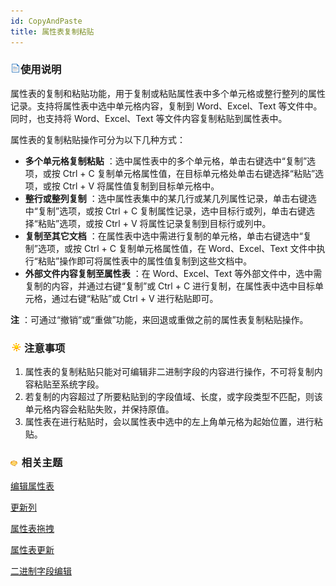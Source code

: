 ```yaml
---
id: CopyAndPaste
title: 属性表复制粘贴
---
```

### ![](../../img/read.gif)使用说明

属性表的复制和粘贴功能，用于复制或粘贴属性表中多个单元格或整行整列的属性记录。支持将属性表中选中单元格内容，复制到 Word、Excel、Text
等文件中。同时，也支持将 Word、Excel、Text 等文件内容复制粘贴到属性表中。

属性表的复制粘贴操作可分为以下几种方式：

* **多个单元格复制粘贴** ：选中属性表中的多个单元格，单击右键选中“复制”选项，或按 Ctrl + C 复制单元格属性值，在目标单元格处单击右键选择“粘贴”选项，或按 Ctrl + V 将属性值复制到目标单元格中。
* **整行或整列复制** ：选中属性表集中的某几行或某几列属性记录，单击右键选中“复制”选项，或按 Ctrl + C 复制属性记录，选中目标行或列，单击右键选择“粘贴”选项，或按 Ctrl + V 将属性记录复制到目标行或列中。
* **复制至其它文档** ：在属性表中选中需进行复制的单元格，单击右键选中“复制”选项，或按 Ctrl + C 复制单元格属性值，在 Word、Excel、Text 文件中执行“粘贴”操作即可将属性表中的属性值复制到这些文档中。
* **外部文件内容复制至属性表** ：在 Word、Excel、Text 等外部文件中，选中需复制的内容，并通过右键“复制”或 Ctrl + C 进行复制，在属性表中选中目标单元格，通过右键“粘贴”或 Ctrl + V 进行粘贴即可。

**注** ：可通过“撤销”或“重做”功能，来回退或重做之前的属性表复制粘贴操作。

### ![](../../img/note.png)注意事项

1. 属性表的复制粘贴只能对可编辑非二进制字段的内容进行操作，不可将复制内容粘贴至系统字段。
2. 若复制的内容超过了所要粘贴到的字段值域、长度，或字段类型不匹配，则该单元格内容会粘贴失败，并保持原值。
3. 属性表在进行粘贴时，会以属性表中选中的左上角单元格为起始位置，进行粘贴。

### ![](../../img/seealso.png) 相关主题

  [编辑属性表](Editgroup)

  [更新列](UpdateButton)

  [属性表拖拽](DragTabular)

  [属性表更新](UpdateTabular)

  [二进制字段编辑](BinaryEdit)


